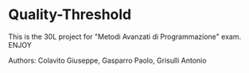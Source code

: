 # Quality-Threshold
This is the 30L project for "Metodi Avanzati di Programmazione" exam.
ENJOY

Authors: Colavito Giuseppe, Gasparro Paolo, Grisulli Antonio
